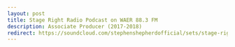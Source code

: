 ```yaml
---
layout: post
title: Stage Right Radio Podcast on WAER 88.3 FM
description: Associate Producer (2017-2018)
redirect: https://soundcloud.com/stephenshepherdofficial/sets/stage-right-radio-produced
---
```

